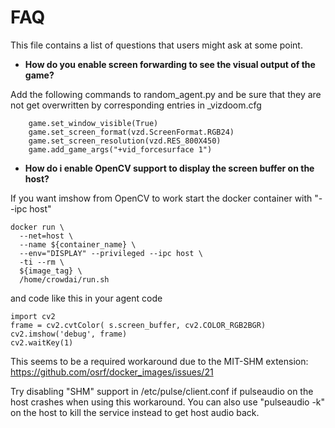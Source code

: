 # FAQ

This file contains a list of questions that users might ask at some point.

- **How do you enable screen forwarding to see the visual output of the game?**

Add the following commands to random_agent.py and be sure that they are not get overwritten by corresponding entries in  _vizdoom.cfg 
```
    game.set_window_visible(True)
    game.set_screen_format(vzd.ScreenFormat.RGB24)
    game.set_screen_resolution(vzd.RES_800X450)
    game.add_game_args("+vid_forcesurface 1")

```
- **How do i enable OpenCV support to display the screen buffer on the host?**

If you want imshow from OpenCV to work start the docker container with "--ipc host"
```
docker run \
  --net=host \
  --name ${container_name} \
  --env="DISPLAY" --privileged --ipc host \
  -ti --rm \
  ${image_tag} \
  /home/crowdai/run.sh
```

and code like this in your agent code
```
import cv2
frame = cv2.cvtColor( s.screen_buffer, cv2.COLOR_RGB2BGR)
cv2.imshow('debug', frame)
cv2.waitKey(1)
```        

This seems to be a required workaround due to the MIT-SHM extension: https://github.com/osrf/docker_images/issues/21

Try disabling "SHM" support in /etc/pulse/client.conf if pulseaudio on the host crashes when using this workaround.
You can also use "pulseaudio -k" on the host to kill the service instead to get host audio back. 

